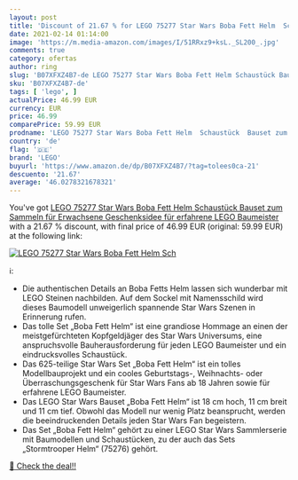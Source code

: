 ```yaml
---
layout: post
title: 'Discount of 21.67 % for LEGO 75277 Star Wars Boba Fett Helm  Sch'
date: 2021-02-14 01:14:00
image: 'https://m.media-amazon.com/images/I/51RRxz9+ksL._SL200_.jpg'
comments: true
category: ofertas
author: ring
slug: 'B07XFXZ4B7-de LEGO 75277 Star Wars Boba Fett Helm Schaustück Bauset zum...'
sku: 'B07XFXZ4B7-de'
tags: [ 'lego', ]
actualPrice: 46.99 EUR
currency: EUR
price: 46.99
comparePrice: 59.99 EUR
prodname: 'LEGO 75277 Star Wars Boba Fett Helm  Schaustück  Bauset zum Sammeln für Erwachsene  Geschenksidee für erfahrene LEGO Baumeister'
country: 'de'
flag: '🇩🇪'
brand: 'LEGO'
buyurl: 'https://www.amazon.de/dp/B07XFXZ4B7/?tag=tolees0ca-21'
descuento: '21.67'
average: '46.0278321678321'
---
```


You've got [LEGO 75277 Star Wars Boba Fett Helm  Schaustück  Bauset zum Sammeln für Erwachsene  Geschenksidee für erfahrene LEGO Baumeister](https://www.amazon.de/dp/B07XFXZ4B7/?tag=tolees0ca-21) with a  21.67 % discount, with final price of 46.99 EUR (original: 59.99 EUR) at the following link:

[![LEGO 75277 Star Wars Boba Fett Helm  Sch](https://m.media-amazon.com/images/I/51RRxz9+ksL._SL200_.jpg)](https://www.amazon.de/dp/B07XFXZ4B7/?tag=tolees0ca-21)

ℹ️:

- Die authentischen Details an Boba Fetts Helm lassen sich wunderbar mit LEGO Steinen nachbilden. Auf dem Sockel mit Namensschild wird dieses Baumodell unweigerlich spannende Star Wars Szenen in Erinnerung rufen.
- Das tolle Set „Boba Fett Helm“ ist eine grandiose Hommage an einen der meistgefürchteten Kopfgeldjäger des Star Wars Universums, eine anspruchsvolle Bauherausforderung für jeden LEGO Baumeister und ein eindrucksvolles Schaustück.
- Das 625-teilige Star Wars Set „Boba Fett Helm“ ist ein tolles Modellbauprojekt und ein cooles Geburtstags-, Weihnachts- oder Überraschungsgeschenk für Star Wars Fans ab 18 Jahren sowie für erfahrene LEGO Baumeister.
- Das LEGO Star Wars Bauset „Boba Fett Helm“ ist 18 cm hoch, 11 cm breit und 11 cm tief. Obwohl das Modell nur wenig Platz beansprucht, werden die beeindruckenden Details jeden Star Wars Fan begeistern.
- Das Set „Boba Fett Helm“ gehört zu einer LEGO Star Wars Sammlerserie mit Baumodellen und Schaustücken, zu der auch das Sets „Stormtrooper Helm“ (75276) gehört.

[🛒 Check the deal!!](https://www.amazon.de/dp/B07XFXZ4B7/?tag=tolees0ca-21)
